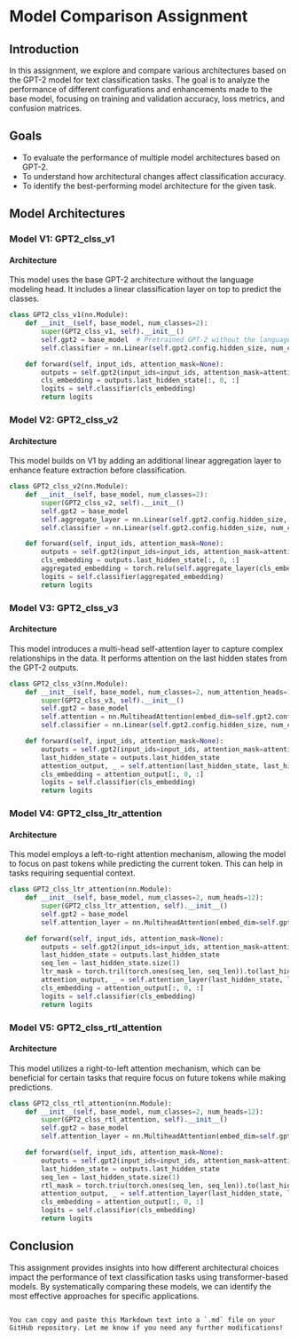 # Model Comparison Assignment

## Introduction

In this assignment, we explore and compare various architectures based on the GPT-2 model for text classification tasks. The goal is to analyze the performance of different configurations and enhancements made to the base model, focusing on training and validation accuracy, loss metrics, and confusion matrices.

## Goals

- To evaluate the performance of multiple model architectures based on GPT-2.
- To understand how architectural changes affect classification accuracy.
- To identify the best-performing model architecture for the given task.

## Model Architectures

### Model V1: GPT2_clss_v1

#### Architecture
This model uses the base GPT-2 architecture without the language modeling head. It includes a linear classification layer on top to predict the classes.

```python
class GPT2_clss_v1(nn.Module):
    def __init__(self, base_model, num_classes=2):
        super(GPT2_clss_v1, self).__init__()
        self.gpt2 = base_model  # Pretrained GPT-2 without the language modeling head
        self.classifier = nn.Linear(self.gpt2.config.hidden_size, num_classes)

    def forward(self, input_ids, attention_mask=None):
        outputs = self.gpt2(input_ids=input_ids, attention_mask=attention_mask)
        cls_embedding = outputs.last_hidden_state[:, 0, :]
        logits = self.classifier(cls_embedding)
        return logits
```

### Model V2: GPT2_clss_v2

#### Architecture
This model builds on V1 by adding an additional linear aggregation layer to enhance feature extraction before classification. 

```python
class GPT2_clss_v2(nn.Module):
    def __init__(self, base_model, num_classes=2):
        super(GPT2_clss_v2, self).__init__()
        self.gpt2 = base_model
        self.aggregate_layer = nn.Linear(self.gpt2.config.hidden_size, self.gpt2.config.hidden_size)
        self.classifier = nn.Linear(self.gpt2.config.hidden_size, num_classes)

    def forward(self, input_ids, attention_mask=None):
        outputs = self.gpt2(input_ids=input_ids, attention_mask=attention_mask)
        cls_embedding = outputs.last_hidden_state[:, 0, :]
        aggregated_embedding = torch.relu(self.aggregate_layer(cls_embedding))
        logits = self.classifier(aggregated_embedding)
        return logits
```

### Model V3: GPT2_clss_v3

#### Architecture
This model introduces a multi-head self-attention layer to capture complex relationships in the data. It performs attention on the last hidden states from the GPT-2 outputs.

```python
class GPT2_clss_v3(nn.Module):
    def __init__(self, base_model, num_classes=2, num_attention_heads=12):
        super(GPT2_clss_v3, self).__init__()
        self.gpt2 = base_model
        self.attention = nn.MultiheadAttention(embed_dim=self.gpt2.config.hidden_size, num_heads=num_attention_heads, batch_first=True)
        self.classifier = nn.Linear(self.gpt2.config.hidden_size, num_classes)

    def forward(self, input_ids, attention_mask=None):
        outputs = self.gpt2(input_ids=input_ids, attention_mask=attention_mask)
        last_hidden_state = outputs.last_hidden_state
        attention_output, _ = self.attention(last_hidden_state, last_hidden_state, last_hidden_state)
        cls_embedding = attention_output[:, 0, :]
        logits = self.classifier(cls_embedding)
        return logits
```

### Model V4: GPT2_clss_ltr_attention

#### Architecture
This model employs a left-to-right attention mechanism, allowing the model to focus on past tokens while predicting the current token. This can help in tasks requiring sequential context.

```python
class GPT2_clss_ltr_attention(nn.Module):
    def __init__(self, base_model, num_classes=2, num_heads=12):
        super(GPT2_clss_ltr_attention, self).__init__()
        self.gpt2 = base_model
        self.attention_layer = nn.MultiheadAttention(embed_dim=self.gpt2.config.hidden_size, num_heads=num_heads, batch_first=True)

    def forward(self, input_ids, attention_mask=None):
        outputs = self.gpt2(input_ids=input_ids, attention_mask=attention_mask)
        last_hidden_state = outputs.last_hidden_state
        seq_len = last_hidden_state.size(1)
        ltr_mask = torch.tril(torch.ones(seq_len, seq_len)).to(last_hidden_state.device)
        attention_output, _ = self.attention_layer(last_hidden_state, last_hidden_state, last_hidden_state, attn_mask=ltr_mask)
        cls_embedding = attention_output[:, 0, :]
        logits = self.classifier(cls_embedding)
        return logits
```

### Model V5: GPT2_clss_rtl_attention

#### Architecture
This model utilizes a right-to-left attention mechanism, which can be beneficial for certain tasks that require focus on future tokens while making predictions.

```python
class GPT2_clss_rtl_attention(nn.Module):
    def __init__(self, base_model, num_classes=2, num_heads=12):
        super(GPT2_clss_rtl_attention, self).__init__()
        self.gpt2 = base_model
        self.attention_layer = nn.MultiheadAttention(embed_dim=self.gpt2.config.hidden_size, num_heads=num_heads, batch_first=True)

    def forward(self, input_ids, attention_mask=None):
        outputs = self.gpt2(input_ids=input_ids, attention_mask=attention_mask)
        last_hidden_state = outputs.last_hidden_state
        seq_len = last_hidden_state.size(1)
        rtl_mask = torch.triu(torch.ones(seq_len, seq_len)).to(last_hidden_state.device)
        attention_output, _ = self.attention_layer(last_hidden_state, last_hidden_state, last_hidden_state, attn_mask=rtl_mask)
        cls_embedding = attention_output[:, 0, :]
        logits = self.classifier(cls_embedding)
        return logits
```

## Conclusion

This assignment provides insights into how different architectural choices impact the performance of text classification tasks using transformer-based models. By systematically comparing these models, we can identify the most effective approaches for specific applications.
```

You can copy and paste this Markdown text into a `.md` file on your GitHub repository. Let me know if you need any further modifications!
